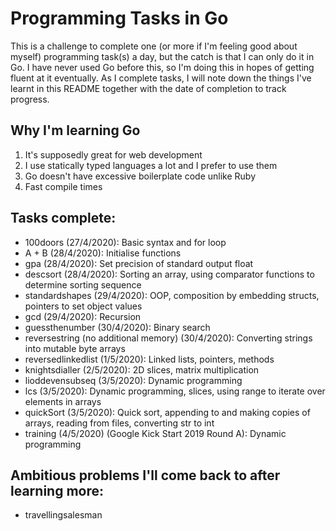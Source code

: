 # Programming Tasks in Go

This is a challenge to complete one (or more if I'm feeling good about myself) programming task(s) a day, but the catch is that I can only do it in Go.
I have never used Go before this, so I'm doing this in hopes of getting fluent at it eventually. As I complete tasks, I will note down the things I've learnt in this README together with the date of completion to track progress.

## Why I'm learning Go
1. It's supposedly great for web development
2. I use statically typed languages a lot and I prefer to use them 
3. Go doesn't have excessive boilerplate code unlike Ruby
4. Fast compile times

## Tasks complete:
- 100doors (27/4/2020): Basic syntax and for loop
- A + B (28/4/2020): Initialise functions
- gpa (28/4/2020): Set precision of standard output float
- descsort (28/4/2020): Sorting an array, using comparator functions to determine sorting sequence
- standardshapes (29/4/2020): OOP, composition by embedding structs, pointers to set object values
- gcd (29/4/2020): Recursion
- guessthenumber (30/4/2020): Binary search
- reversestring (no additional memory) (30/4/2020): Converting strings into mutable byte arrays
- reversedlinkedlist (1/5/2020): Linked lists, pointers, methods
- knightsdialler (2/5/2020): 2D slices, matrix multiplication
- lioddevensubseq (3/5/2020): Dynamic programming
- lcs (3/5/2020): Dynamic programming, slices, using range to iterate over elements in arrays
- quickSort (3/5/2020): Quick sort, appending to and making copies of arrays, reading from files, converting str to int
- training (4/5/2020) (Google Kick Start 2019 Round A): Dynamic programming

## Ambitious problems I'll come back to after learning more:
- travellingsalesman
